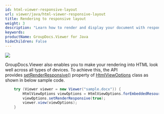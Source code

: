 ```yaml
---
id: html-viewer-responsive-layout
url: viewer/java/html-viewer-responsive-layout
title: Rendering to responsive layout
weight: 3
description: "Learn how to render and display your document with responsive HTML layout that looks great on mobile and desktop devices."
keywords: 
productName: GroupDocs.Viewer for Java
hideChildren: False
---
```


![](/viewer/java/images/html-viewer-responsive-layout.jpg)

GroupDocs.Viewer also enables you to make your rendering into HTML look well across all types of devices. To achieve this, the API provides [setRenderResponsive()](https://reference.groupdocs.com/viewer/java/com.groupdocs.viewer.options/HtmlViewOptions#setRenderResponsive(boolean)) property of [HtmlViewOptions](https://reference.groupdocs.com/viewer/java/com.groupdocs.viewer.options/HtmlViewOptions) class as shown in below sample code.

```java
    try (Viewer viewer = new Viewer("sample.docx")) {
        HtmlViewOptions viewOptions = HtmlViewOptions.forEmbeddedResources();
        viewOptions.setRenderResponsive(true);
        viewer.view(viewOptions);
    }
```
